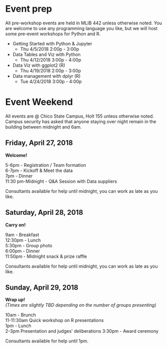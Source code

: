 # Event prep 
All pre-workshop events are held in MLIB 442 unless otherwise noted. 
You are welcome to use any programming language you like, but we will host some pre-event workshops for Python and R. 

* Getting Started with Python & Jupyter  
    - Thu 4/5/2018 2:00p - 3:00p    
* Data Tables and Viz with Python  
    - Thu 4/12/2018 3:00p - 4:00p  
* Data Viz with ggplot2 (R)  
    - Thu 4/19/2018 2:00p - 3:00p 
* Data management with dplyr (R)
    - Tue 4/24/2018 3:00p - 4:00p   

# Event Weekend 
All events are @ Chico State Campus, Holt 155 unless otherwise noted. 
Campus security has asked that anyone staying over night remain in the building between midnight and 6am. 

## Friday, April 27, 2018  
**Welcome!**  
 
5-6pm - Registration  / Team formation  
6-7pm - Kickoff & Meet the data    
7pm - Dinner    
11:30 pm-Midnight - Q&A Session with Data suppliers   
  
Consultants available for help until midnight, you can work as late as you like.    

## Saturday, April 28, 2018  
**Carry on!**  

9am - Breakfast    
12:30pm - Lunch    
5:30pm - Group photo    
6:00pm - Dinner    
11:50pm - Midnight snack & prize raffle    
  
Consultants available for help until midnight, you can work as late as you like.    
  
## Sunday, April 29, 2018  
**Wrap up!**  
_(Times are slightly TBD depending on the number of groups presenting)_
 
10am - Brunch  
11-11:30am Quick workshop on R presentations   
1pm - Lunch    
2-3pm Presentation and judges' deliberations
3:30pm - Award ceremony     
   
Consultants available for help until 1pm.      
